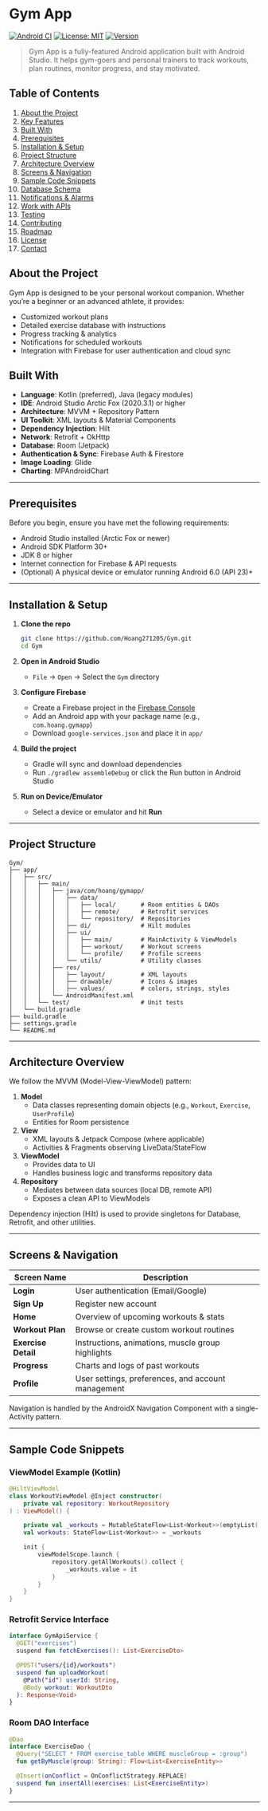 # Gym App

[![Android CI](https://github.com/Hoang271205/Gym/workflows/Android%20CI/badge.svg)](https://github.com/Hoang271205/Gym/actions?query=workflow%3A%22Android+CI%22)
[![License: MIT](https://img.shields.io/badge/License-MIT-green.svg)](LICENSE)
[![Version](https://img.shields.io/badge/Version-1.0.0-blue.svg)]()

> Gym App is a fully-featured Android application built with Android Studio. It helps gym-goers and personal trainers to track workouts, plan routines, monitor progress, and stay motivated.

## Table of Contents

1. [About the Project](#about-the-project)
2. [Key Features](#key-features)
3. [Built With](#built-with)
4. [Prerequisites](#prerequisites)
5. [Installation & Setup](#installation--setup)
6. [Project Structure](#project-structure)
7. [Architecture Overview](#architecture-overview)
8. [Screens & Navigation](#screens--navigation)
9. [Sample Code Snippets](#sample-code-snippets)
10. [Database Schema](#database-schema)
11. [Notifications & Alarms](#notifications--alarms)
12. [Work with APIs](#work-with-apis)
13. [Testing](#testing)
14. [Contributing](#contributing)
15. [Roadmap](#roadmap)
16. [License](#license)
17. [Contact](#contact)  


## About the Project

Gym App is designed to be your personal workout companion. Whether you’re a beginner or an advanced athlete, it provides:

- Customized workout plans
- Detailed exercise database with instructions
- Progress tracking & analytics
- Notifications for scheduled workouts
- Integration with Firebase for user authentication and cloud sync  
## Built With

- **Language**: Kotlin (preferred), Java (legacy modules)
- **IDE**: Android Studio Arctic Fox (2020.3.1) or higher
- **Architecture**: MVVM + Repository Pattern
- **UI Toolkit**: XML layouts & Material Components
- **Dependency Injection**: Hilt
- **Network**: Retrofit + OkHttp
- **Database**: Room (Jetpack)
- **Authentication & Sync**: Firebase Auth & Firestore
- **Image Loading**: Glide
- **Charting**: MPAndroidChart

---

## Prerequisites

Before you begin, ensure you have met the following requirements:

- Android Studio installed (Arctic Fox or newer)
- Android SDK Platform 30+
- JDK 8 or higher
- Internet connection for Firebase & API requests
- (Optional) A physical device or emulator running Android 6.0 (API 23)+

---

## Installation & Setup

1. **Clone the repo**
   ```bash
   git clone https://github.com/Hoang271205/Gym.git
   cd Gym
   ```

2. **Open in Android Studio**
    - `File` → `Open` → Select the `Gym` directory

3. **Configure Firebase**
    - Create a Firebase project in the [Firebase Console](https://console.firebase.google.com/)
    - Add an Android app with your package name (e.g., `com.hoang.gymapp`)
    - Download `google-services.json` and place it in `app/`

4. **Build the project**
    - Gradle will sync and download dependencies
    - Run `./gradlew assembleDebug` or click the Run button in Android Studio

5. **Run on Device/Emulator**
    - Select a device or emulator and hit **Run**

---
## Project Structure

```
Gym/
├── app/
│   ├── src/
│   │   ├── main/
│   │   │   ├── java/com/hoang/gymapp/
│   │   │   │   ├── data/
│   │   │   │   │   ├── local/       # Room entities & DAOs
│   │   │   │   │   ├── remote/      # Retrofit services
│   │   │   │   │   └── repository/  # Repositories
│   │   │   │   ├── di/              # Hilt modules
│   │   │   │   ├── ui/
│   │   │   │   │   ├── main/        # MainActivity & ViewModels
│   │   │   │   │   ├── workout/     # Workout screens
│   │   │   │   │   └── profile/     # Profile screens
│   │   │   │   └── utils/           # Utility classes
│   │   │   ├── res/
│   │   │   │   ├── layout/          # XML layouts
│   │   │   │   ├── drawable/        # Icons & images
│   │   │   │   ├── values/          # colors, strings, styles
│   │   │   └── AndroidManifest.xml
│   │   └── test/                    # Unit tests
│   └── build.gradle
├── build.gradle
├── settings.gradle
└── README.md
```

---

## Architecture Overview

We follow the MVVM (Model-View-ViewModel) pattern:

1. **Model**
    - Data classes representing domain objects (e.g., `Workout`, `Exercise`, `UserProfile`)
    - Entities for Room persistence
2. **View**
    - XML layouts & Jetpack Compose (where applicable)
    - Activities & Fragments observing LiveData/StateFlow
3. **ViewModel**
    - Provides data to UI
    - Handles business logic and transforms repository data
4. **Repository**
    - Mediates between data sources (local DB, remote API)
    - Exposes a clean API to ViewModels

Dependency injection (Hilt) is used to provide singletons for Database, Retrofit, and other utilities.

---

## Screens & Navigation

| Screen Name        | Description                                            |
| ------------------ | ------------------------------------------------------ |
| **Login**          | User authentication (Email/Google)                     |
| **Sign Up**        | Register new account                                   |
| **Home**           | Overview of upcoming workouts & stats                  |
| **Workout Plan**   | Browse or create custom workout routines               |
| **Exercise Detail**| Instructions, animations, muscle group highlights      |
| **Progress**       | Charts and logs of past workouts                       |
| **Profile**        | User settings, preferences, and account management      |

Navigation is handled by the AndroidX Navigation Component with a single-Activity pattern.

---

## Sample Code Snippets

### ViewModel Example (Kotlin)

```kotlin
@HiltViewModel
class WorkoutViewModel @Inject constructor(
    private val repository: WorkoutRepository
) : ViewModel() {

    private val _workouts = MutableStateFlow<List<Workout>>(emptyList())
    val workouts: StateFlow<List<Workout>> = _workouts

    init {
        viewModelScope.launch {
            repository.getAllWorkouts().collect {
                _workouts.value = it
            }
        }
    }
}
```

### Retrofit Service Interface

```kotlin
interface GymApiService {
  @GET("exercises")
  suspend fun fetchExercises(): List<ExerciseDto>

  @POST("users/{id}/workouts")
  suspend fun uploadWorkout(
    @Path("id") userId: String,
    @Body workout: WorkoutDto
  ): Response<Void>
}
```

### Room DAO Interface

```kotlin
@Dao
interface ExerciseDao {
  @Query("SELECT * FROM exercise_table WHERE muscleGroup = :group")
  fun getByMuscle(group: String): Flow<List<ExerciseEntity>>

  @Insert(onConflict = OnConflictStrategy.REPLACE)
  suspend fun insertAll(exercises: List<ExerciseEntity>)
}
```

---
